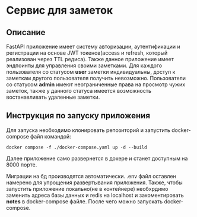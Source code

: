 <h1>Сервис для заметок</h1>

<h2>Описание</h2>

FastAPI приложение имеет систему авторизации, аутентификации и регистрации на основе JWT токенов(access и refresh, который реализован через TTL редиса). Также данное приложение имеет эндпоинты для управления своими заметками.
Для каждого пользователя со статусом **user** заметки индивидуальны, доступ к заметкам другого пользователя получить невозможно. Пользователи со статусом **admin** имеют неограниченные права на просмотр чужих заметок, также у данного статуса имеется возможность востанавливать удаленные заметки.

<h2>Инструкция по запуску приложения</h2>


Для запуска необходимо клонировать репозиторий и запустить docker-compose файл командой:

  ```docker compose -f ./docker-compose.yaml up -d --build``` 

Далее приложение само развернется в докере и станет доступным на 8000 порте.

Миграции на бд производятся автоматически.
.env файл оставлен намерено для упрощения развертывания приложения. Также, чтобы запустить приложение локально(не в контейнере) необхрдимо заменить адреса базы данных и redis на localhost и закоментировать **notes** в docker-compose файле. После чего можно запускать docker-compose.
